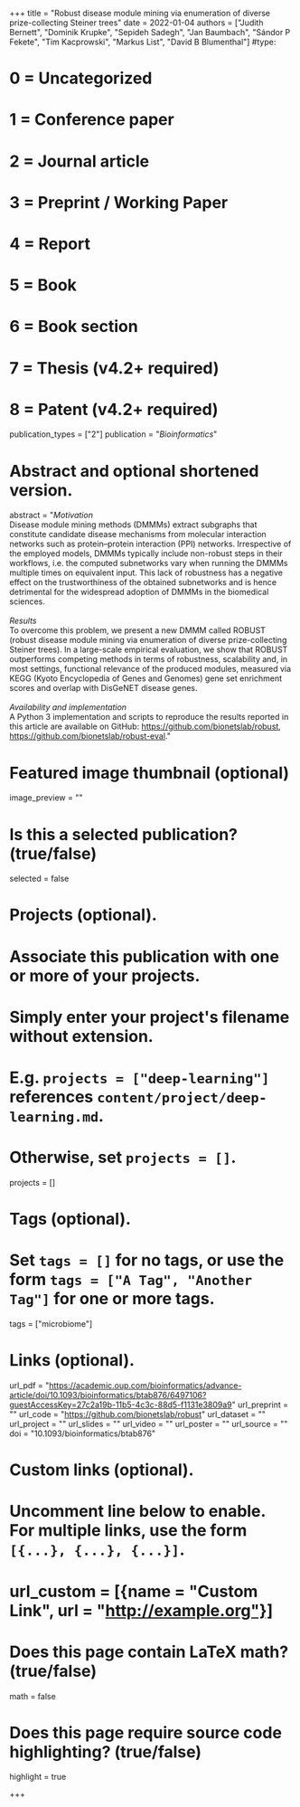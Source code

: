 +++
title = "Robust disease module mining via enumeration of diverse prize-collecting Steiner trees"
date = 2022-01-04
authors = ["Judith Bernett", "Dominik Krupke", "Sepideh Sadegh", "Jan Baumbach", "Sándor P Fekete", "Tim Kacprowski", "Markus List", "David B Blumenthal"]
#type:
#    0 = Uncategorized
#    1 = Conference paper
#    2 = Journal article
#    3 = Preprint / Working Paper
#    4 = Report
#    5 = Book
#    6 = Book section
#    7 = Thesis (v4.2+ required)
#    8 = Patent (v4.2+ required)
publication_types = ["2"]
publication = "*Bioinformatics*"

# Abstract and optional shortened version.
abstract = "*Motivation*</br>Disease module mining methods (DMMMs) extract subgraphs that constitute candidate disease mechanisms from molecular interaction networks such as protein–protein interaction (PPI) networks. Irrespective of the employed models, DMMMs typically include non-robust steps in their workflows, i.e. the computed subnetworks vary when running the DMMMs multiple times on equivalent input. This lack of robustness has a negative effect on the trustworthiness of the obtained subnetworks and is hence detrimental for the widespread adoption of DMMMs in the biomedical sciences.</br></br>*Results*</br>To overcome this problem, we present a new DMMM called ROBUST (robust disease module mining via enumeration of diverse prize-collecting Steiner trees). In a large-scale empirical evaluation, we show that ROBUST outperforms competing methods in terms of robustness, scalability and, in most settings, functional relevance of the produced modules, measured via KEGG (Kyoto Encyclopedia of Genes and Genomes) gene set enrichment scores and overlap with DisGeNET disease genes.</br></br>*Availability and implementation*</br> A Python 3 implementation and scripts to reproduce the results reported in this article are available on GitHub: https://github.com/bionetslab/robust, https://github.com/bionetslab/robust-eval."

# Featured image thumbnail (optional)
image_preview = ""

# Is this a selected publication? (true/false)
selected = false

# Projects (optional).
#   Associate this publication with one or more of your projects.
#   Simply enter your project's filename without extension.
#   E.g. `projects = ["deep-learning"]` references `content/project/deep-learning.md`.
#   Otherwise, set `projects = []`.
projects = []

# Tags (optional).
#   Set `tags = []` for no tags, or use the form `tags = ["A Tag", "Another Tag"]` for one or more tags.
tags = ["microbiome"]

# Links (optional).
url_pdf = "https://academic.oup.com/bioinformatics/advance-article/doi/10.1093/bioinformatics/btab876/6497106?guestAccessKey=27c2a19b-11b5-4c3c-88d5-f1131e3809a9"
url_preprint = ""
url_code = "https://github.com/bionetslab/robust"
url_dataset = ""
url_project = ""
url_slides = ""
url_video = ""
url_poster = ""
url_source = ""
doi = "10.1093/bioinformatics/btab876"

# Custom links (optional).
#   Uncomment line below to enable. For multiple links, use the form `[{...}, {...}, {...}]`.
# url_custom = [{name = "Custom Link", url = "http://example.org"}]

# Does this page contain LaTeX math? (true/false)
math = false

# Does this page require source code highlighting? (true/false)
highlight = true

+++
